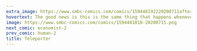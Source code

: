 ```yaml
---
extra_image: https://www.smbc-comics.com/comics/159448192220200711after.png
hovertext: The good news is this is the same thing that happens whenever you fall asleep, even for a second.
image: https://www.smbc-comics.com/comics/1594481818-20200711.png
next_comic: economist-2
prev_comic: human-2
title: Teleporter
---
```


